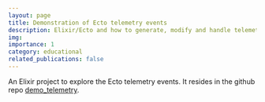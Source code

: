```yaml
---
layout: page
title: Demonstration of Ecto telemetry events
description: Elixir/Ecto and how to generate, modify and handle telemetry events
img:
importance: 1
category: educational
related_publications: false
---
```


An Elixir project to explore the Ecto telemetry events. It resides in the github
repo [demo_telemetry](https://github.com/fmcgeough/demo_telemetry).
